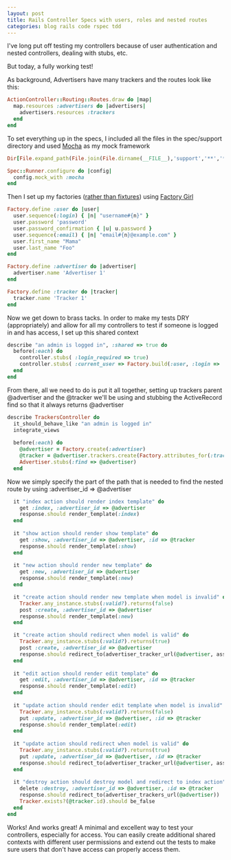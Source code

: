 ```yaml
---
layout: post
title: Rails Controller Specs with users, roles and nested routes
categories: blog rails code rspec tdd
---
```

I've long put off testing my controllers because of user authentication and nested controllers, dealing with stubs, etc.

But today, a fully working test!  

As background, Advertisers have many trackers and the routes look like this:
``` ruby config/routes.rb
ActionController::Routing::Routes.draw do |map|
  map.resources :advertisers do |advertisers|
    advertisers.resources :trackers
  end
end
```

To set everything up in the specs, I included all the files in the spec/support directory and used <a href="http://mocha.rubyforge.org/">Mocha</a> as my mock framework
``` ruby spec/spec_helper.rb
Dir[File.expand_path(File.join(File.dirname(__FILE__),'support','**','*.rb'))].each {|f| require f}

Spec::Runner.configure do |config|
  config.mock_with :mocha
end
```

Then I set up my factories (<a href="http://railscasts.com/episodes/158-factories-not-fixtures">rather than fixtures</a>) using <a href="http://github.com/thoughtbot/factory_girl">Factory Girl</a>

``` ruby spec/factories.rb
Factory.define :user do |user|
  user.sequence(:login) { |n| "username#{n}" }
  user.password 'password'
  user.password_confirmation { |u| u.password }
  user.sequence(:email) { |n| "email#{n}@example.com" }
  user.first_name "Mama"
  user.last_name "Foo"
end

Factory.define :advertiser do |advertiser|
  advertiser.name 'Advertiser 1'
end

Factory.define :tracker do |tracker|
  tracker.name 'Tracker 1'
end
```

Now we get down to brass tacks.  In order to make my tests DRY (appropriately) and allow for all my controllers to test if someone is logged in and has access, I set up this shared context
``` ruby spec/support/user_authentication.rb
describe "an admin is logged in", :shared => true do
  before(:each) do
    controller.stubs( :login_required => true)
    controller.stubs( :current_user => Factory.build(:user, :login => 'admin', :roles_list => ["super"]))
  end
end
```

From there, all we need to do is put it all together, setting up trackers parent @advertiser and the @tracker we'll be using and stubbing the ActiveRecord find so that it always returns @advertiser
``` ruby spec/controllers/trackers_controller.rb
describe TrackersController do
  it_should_behave_like "an admin is logged in"
  integrate_views
  
  before(:each) do
    @advertiser = Factory.create(:advertiser)
    @tracker = @advertiser.trackers.create(Factory.attributes_for(:tracker))
    Advertiser.stubs(:find => @advertiser)
  end
```
  
Now we simply specify the part of the path that is needed to find the nested route by using :advertiser_id => @advertiser
``` ruby spec/controllers/trackers_controller.rb
  it "index action should render index template" do
    get :index, :advertiser_id => @advertiser
    response.should render_template(:index)
  end
  
  it "show action should render show template" do
    get :show, :advertiser_id => @advertiser, :id => @tracker
    response.should render_template(:show)
  end
  
  it "new action should render new template" do
    get :new, :advertiser_id => @advertiser
    response.should render_template(:new)
  end

  it "create action should render new template when model is invalid" do
    Tracker.any_instance.stubs(:valid?).returns(false)
    post :create, :advertiser_id => @advertiser
    response.should render_template(:new)
  end

  it "create action should redirect when model is valid" do
    Tracker.any_instance.stubs(:valid?).returns(true)
    post :create, :advertiser_id => @advertiser
    response.should redirect_to(advertiser_tracker_url(@advertiser, assigns[:tracker]))
  end
  
  it "edit action should render edit template" do
    get :edit, :advertiser_id => @advertiser, :id => @tracker
    response.should render_template(:edit)
  end
  
  it "update action should render edit template when model is invalid" do
    Tracker.any_instance.stubs(:valid?).returns(false)
    put :update, :advertiser_id => @advertiser, :id => @tracker
    response.should render_template(:edit)
  end
  
  it "update action should redirect when model is valid" do
    Tracker.any_instance.stubs(:valid?).returns(true)
    put :update, :advertiser_id => @advertiser, :id => @tracker
    response.should redirect_to(advertiser_tracker_url(@advertiser, assigns[:tracker]))
  end
  
  it "destroy action should destroy model and redirect to index action" do
    delete :destroy, :advertiser_id => @advertiser, :id => @tracker
    response.should redirect_to(advertiser_trackers_url(@advertiser))
    Tracker.exists?(@tracker.id).should be_false
  end
end
```

Works!   And works great!   A minimal and excellent way to test your controllers, especially for access.  You can easily create additional shared contexts with different user permissions and extend out the tests to make sure users that don't have access can properly access them.
